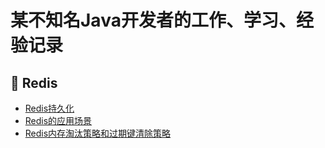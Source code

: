 # 某不知名Java开发者的工作、学习、经验记录

## 🎯 Redis
- [Redis持久化](/Redis/Redis持久化.md)
- [Redis的应用场景](/Redis/Redis的应用场景.md)
- [Redis内存淘汰策略和过期键清除策略](/Redis/Redis内存淘汰策略和过期键清除策略.md)

